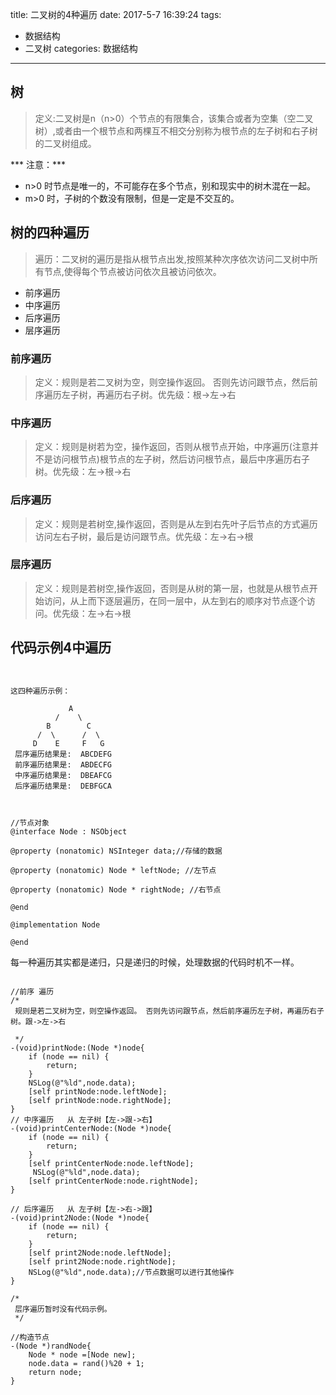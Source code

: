 title: 二叉树的4种遍历
date: 2017-5-7 16:39:24
tags: 
- 数据结构 
- 二叉树
categories: 数据结构 
---
## 树
> 定义:二叉树是n（n>0）个节点的有限集合，该集合或者为空集（空二叉树）,或者由一个根节点和两棵互不相交分别称为根节点的左子树和右子树的二叉树组成。

*** 注意：***
- n>0 时节点是唯一的，不可能存在多个节点，别和现实中的树木混在一起。
- m>0 时，子树的个数没有限制，但是一定是不交互的。

## 树的四种遍历
> 遍历：二叉树的遍历是指从根节点出发,按照某种次序依次访问二叉树中所有节点,使得每个节点被访问依次且被访问依次。
<!-- more -->
- 前序遍历
- 中序遍历
- 后序遍历
- 层序遍历

### 前序遍历
>定义：规则是若二叉树为空，则空操作返回。 否则先访问跟节点，然后前序遍历左子树，再遍历右子树。优先级：根->左->右

### 中序遍历
>定义：规则是树若为空，操作返回，否则从根节点开始，中序遍历(注意并不是访问根节点)根节点的左子树，然后访问根节点，最后中序遍历右子树。优先级：左->根->右

### 后序遍历
>定义：规则是若树空,操作返回，否则是从左到右先叶子后节点的方式遍历访问左右子树，最后是访问跟节点。优先级：左->右->根

### 层序遍历
>定义：规则是若树空,操作返回，否则是从树的第一层，也就是从根节点开始访问，从上而下逐层遍历，在同一层中，从左到右的顺序对节点逐个访问。优先级：左->右->根

## 代码示例4中遍历

```


这四种遍历示例：   

             A
          /    \
        B        C
      /  \      /  \ 
     D    E     F   G  
 层序遍历结果是:  ABCDEFG
 前序遍历结果是:  ABDECFG
 中序遍历结果是:  DBEAFCG
 后序遍历结果是:  DEBFGCA



//节点对象
@interface Node : NSObject

@property (nonatomic) NSInteger data;//存储的数据

@property (nonatomic) Node * leftNode; //左节点

@property (nonatomic) Node * rightNode; //右节点

@end

@implementation Node

@end
```
每一种遍历其实都是递归，只是递归的时候，处理数据的代码时机不一样。
```

//前序 遍历
/*
 规则是若二叉树为空，则空操作返回。 否则先访问跟节点，然后前序遍历左子树，再遍历右子树。跟->左->右
 
 */
-(void)printNode:(Node *)node{
    if (node == nil) {
        return;
    }
    NSLog(@"%ld",node.data);
    [self printNode:node.leftNode];
    [self printNode:node.rightNode];
}
// 中序遍历   从 左子树【左->跟->右】
-(void)printCenterNode:(Node *)node{
    if (node == nil) {
        return;
    }
    [self printCenterNode:node.leftNode];
     NSLog(@"%ld",node.data);
    [self printCenterNode:node.rightNode];
}

// 后序遍历   从 左子树【左->右->跟】
-(void)print2Node:(Node *)node{
    if (node == nil) {
        return;
    }
    [self print2Node:node.leftNode];
    [self print2Node:node.rightNode];
    NSLog(@"%ld",node.data);//节点数据可以进行其他操作
}

/*
 层序遍历暂时没有代码示例。
 */

//构造节点
-(Node *)randNode{
    Node * node =[Node new];
    node.data = rand()%20 + 1;
    return node;
}

```
